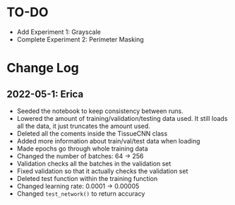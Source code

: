# TO-DO 
- Add Experiment 1: Grayscale
- Complete Experiment 2: Perimeter Masking

# Change Log
## 2022-05-1: Erica
- Seeded the notebook to keep consistency between runs.
- Lowered the amount of training/validation/testing data used. It still loads all the data, it just truncates the amount used.
- Deleted all the coments inside the TissueCNN class
- Added more information about train/val/test data when loading
- Made epochs go through whole training data
- Changed the number of batches: 64 -> 256
- Validation checks all the batches in the validation set
- Fixed validation so that it actually checks the validation set
- Deleted test function within the training function
- Changed learning rate: 0.0001 -> 0.00005
- Changed ```test_network()``` to return accuracy

